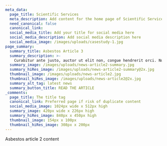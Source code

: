 ```yaml
---
meta_data:
  page_title: Scientific Services
  meta_description: Add content for the home page of Scientific Services here...
  need_canonical: false
  canonical_link:
  social_media_title: Add your title for social media here
  social_media_description: Add social media description here
  social_media_image: /images/uploads/casestudy-1.jpg
page_summary:
  summary_title: Asbestos Article 3
  summary_description: >-
    Curabitur ante justo, auctor ut elit non, congue hendrerit orci. Nullam quis convallis turpis.
  summary_image: /images/uploads/news-article2-summary.jpg
  summary_hiRes_image: /images/uploads/news-article2-summary@2x.jpg
  thumbnail_image: /images/uploads/news-article2.jpg
  thumbnail_hiRes_image: /images/uploads/news-article2@2x.jpg
  summary_alt_tag: latest news
  summary_button_title: READ THE ARTICLE
_comments:
  page_title: The title tag
  canonical_link: Preferred page if risk of duplicate content
  social_media_image: 1024px wide x 512px high
  summary_image: 420px wide x 226px high
  summary_hiRes_image: 840px x 450px high
  thumbnail_image: 154px x 100px
  thumbnail_hiRes_image: 308px x 200px
---
```

Asbestos article 2 content

